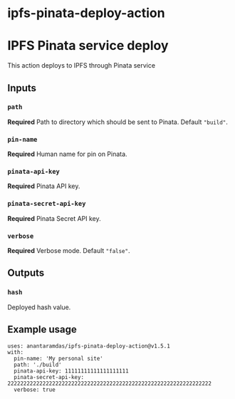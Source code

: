 # ipfs-pinata-deploy-action

# IPFS Pinata service deploy

This action deploys to IPFS through Pinata service

## Inputs

### `path`
**Required** Path to directory which should be sent to Pinata. Default `"build"`.

### `pin-name`
**Required** Human name for pin on Pinata.

### `pinata-api-key`
**Required** Pinata API key.

### `pinata-secret-api-key`
**Required** Pinata Secret API key.

### `verbose`
**Required** Verbose mode. Default `"false"`.

## Outputs

### `hash`

Deployed hash value.

## Example usage
````
uses: anantaramdas/ipfs-pinata-deploy-action@v1.5.1
with:
  pin-name: 'My personal site'
  path: './build'
  pinata-api-key: 11111111111111111111
  pinata-secret-api-key: 2222222222222222222222222222222222222222222222222222222222222222
  verbose: true
````
